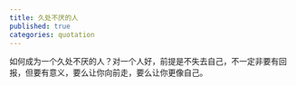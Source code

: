 ```yaml
---
title: 久处不厌的人
published: true
categories: quotation
---
```


如何成为一个久处不厌的人？对一个人好，前提是不失去自己，不一定非要有回报，但要有意义，要么让你向前走，要么让你更像自己。